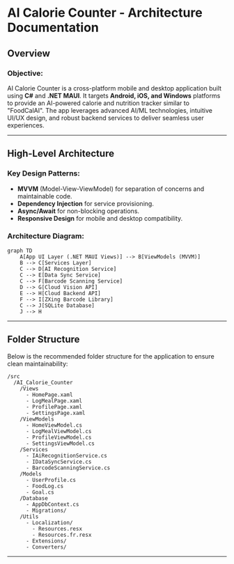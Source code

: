 # AI Calorie Counter - Architecture Documentation

## Overview

### Objective:
AI Calorie Counter is a cross-platform mobile and desktop application built using **C#** and **.NET MAUI**. It targets **Android, iOS, and Windows** platforms to provide an AI-powered calorie and nutrition tracker similar to "FoodCalAI". The app leverages advanced AI/ML technologies, intuitive UI/UX design, and robust backend services to deliver seamless user experiences.

---

## High-Level Architecture

### Key Design Patterns:
- **MVVM** (Model-View-ViewModel) for separation of concerns and maintainable code.
- **Dependency Injection** for service provisioning.
- **Async/Await** for non-blocking operations.
- **Responsive Design** for mobile and desktop compatibility.

### Architecture Diagram:

```mermaid
graph TD
    A[App UI Layer (.NET MAUI Views)] --> B[ViewModels (MVVM)]
    B --> C[Services Layer]
    C --> D[AI Recognition Service]
    C --> E[Data Sync Service]
    C --> F[Barcode Scanning Service]
    D --> G[Cloud Vision API]
    E --> H[Cloud Backend API]
    F --> I[ZXing Barcode Library]
    C --> J[SQLite Database]
    J --> H
```

---

## Folder Structure

Below is the recommended folder structure for the application to ensure clean maintainability:

```
/src
  /AI_Calorie_Counter
    /Views
      - HomePage.xaml
      - LogMealPage.xaml
      - ProfilePage.xaml
      - SettingsPage.xaml
    /ViewModels
      - HomeViewModel.cs
      - LogMealViewModel.cs
      - ProfileViewModel.cs
      - SettingsViewModel.cs
    /Services
      - IAiRecognitionService.cs
      - IDataSyncService.cs
      - BarcodeScanningService.cs
    /Models
      - UserProfile.cs
      - FoodLog.cs
      - Goal.cs
    /Database
      - AppDbContext.cs
      - Migrations/
    /Utils
      - Localization/
        - Resources.resx
        - Resources.fr.resx
      - Extensions/
      - Converters/
```

---
